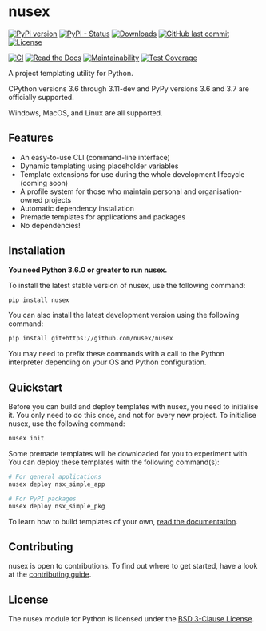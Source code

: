 # nusex

[![PyPi version](https://img.shields.io/pypi/v/nusex.svg)](https://pypi.python.org/pypi/nusex/)
[![PyPI - Status](https://img.shields.io/pypi/status/nusex)](https://pypi.python.org/pypi/nusex/)
[![Downloads](https://pepy.tech/badge/nusex)](https://pepy.tech/project/nusex)
[![GitHub last commit](https://img.shields.io/github/last-commit/nusex/nusex)](https://github.com/nusex/nusex)
[![License](https://img.shields.io/github/license/nusex/nusex.svg)](https://github.com/nusex/nusex/blob/main/LICENSE)

[![CI](https://github.com/nusex/nusex/actions/workflows/ci.yml/badge.svg)](https://github.com/nusex/nusex/actions/workflows/ci.yml)
[![Read the Docs](https://img.shields.io/readthedocs/nusex)](https://nusex.readthedocs.io/en/latest/index.html)
[![Maintainability](https://api.codeclimate.com/v1/badges/5122e8a19a45b39f8945/maintainability)](https://codeclimate.com/github/nusex/nusex/maintainability)
[![Test Coverage](https://api.codeclimate.com/v1/badges/5122e8a19a45b39f8945/test_coverage)](https://codeclimate.com/github/nusex/nusex/test_coverage)

A project templating utility for Python.

CPython versions 3.6 through 3.11-dev and PyPy versions 3.6 and 3.7 are officially supported.

Windows, MacOS, and Linux are all supported.

## Features

- An easy-to-use CLI (command-line interface)
- Dynamic templating using placeholder variables
- Template extensions for use during the whole development lifecycle (coming soon)
- A profile system for those who maintain personal and organisation-owned projects
- Automatic dependency installation
- Premade templates for applications and packages
- No dependencies!

## Installation

**You need Python 3.6.0 or greater to run nusex.**

To install the latest stable version of nusex, use the following command:
```sh
pip install nusex
```

You can also install the latest development version using the following command:
```sh
pip install git+https://github.com/nusex/nusex
```

You may need to prefix these commands with a call to the Python interpreter depending on your OS and Python configuration.

## Quickstart

Before you can build and deploy templates with nusex, you need to initialise it. You only need to do this once, and not for every new project. To initialise nusex, use the following command:

```sh
nusex init
```

Some premade templates will be downloaded for you to experiment with. You can deploy these templates with the following command(s):
```sh
# For general applications
nusex deploy nsx_simple_app

# For PyPI packages
nusex deploy nsx_simple_pkg
```

To learn how to build templates of your own, [read the documentation](https://nusex.readthedocs.io/en/latest/).

## Contributing

nusex is open to contributions. To find out where to get started, have a look at the [contributing guide](https://github.com/nusex/nusex/blob/main/CONTRIBUTING.md).

## License

The nusex module for Python is licensed under the [BSD 3-Clause License](https://github.com/nusex/nusex/blob/main/LICENSE).
